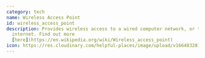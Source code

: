 ```yaml
---
category: tech
name: Wireless Access Point
id: wireless_access_point
description: Provides wireless access to a wired computer network, or to the
  internet. Find out more
  [here](https://en.wikipedia.org/wiki/Wireless_access_point)
icon: https://res.cloudinary.com/helpful-places/image/upload/v1664832813/dtpr-icons/tech/wave_bmvtme.svg
---
```


